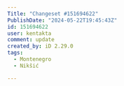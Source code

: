 ```yaml
---
Title: "Changeset #151694622"
PublishDate: "2024-05-22T19:45:43Z"
id: 151694622
user: kentakta
comment: update
created_by: iD 2.29.0
tags:
  - Montenegro
  - Nikšić

---
```

